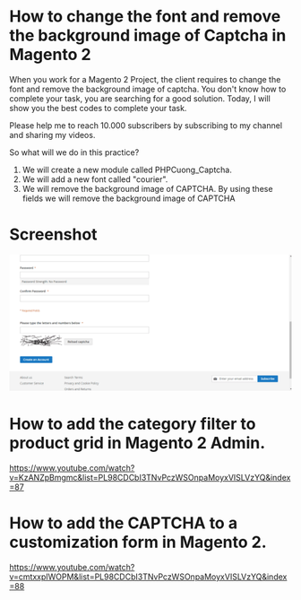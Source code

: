 # How to change the font and remove the background image of Captcha in Magento 2
When you work for a Magento 2 Project, the client requires to change the font and remove the background image of captcha. You don't know how to complete your task, you are searching for a good solution. Today, I will show you the best codes to complete your task.

Please help me to reach 10.000 subscribers by subscribing to my channel and sharing my videos.

So what will we do in this practice?

1. We will create a new module called PHPCuong_Captcha.
2. We will add a new font called "courier".
3. We will remove the background image of CAPTCHA. By using these fields we will remove the background image of CAPTCHA

# Screenshot
![ScreenShot](https://github.com/php-cuong/magento2-captcha/blob/main/Screenshot/captcha.gif)

# How to add the category filter to product grid in Magento 2 Admin.
https://www.youtube.com/watch?v=KzANZpBmgmc&list=PL98CDCbI3TNvPczWSOnpaMoyxVISLVzYQ&index=87

# How to add the CAPTCHA to a customization form in Magento 2.
https://www.youtube.com/watch?v=cmtxxpIWOPM&list=PL98CDCbI3TNvPczWSOnpaMoyxVISLVzYQ&index=88
